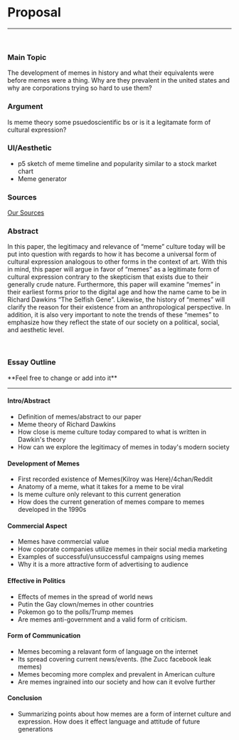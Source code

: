 <h1>Proposal</h1>
<hr />
<br>

<h3>Main Topic</h3>
<p>The development of memes in history and what their equivalents were before memes were a thing. Why are they prevalent in the united states and why are corporations trying so hard to use them?</p>
<h3>Argument</h3>
<p>
Is meme theory some psuedoscientific bs or is it a legitamate form of cultural expression?
</p>

<h3>UI/Aesthetic</h3>
<ul>
	<li>p5 sketch of meme timeline and popularity similar to a stock market chart</li>
	<li>Meme generator</li>
</ul>


<h3>Sources</h3>
<a href="https://github.com/ablanton/SJSU_ART_104_S18/blob/master/teams/Wakandan%20Meme%20Team/sources.md"> Our Sources </a>

<h3>Abstract</h3>
<p>In this paper, the legitimacy and relevance of “meme” culture today will be put into question with regards to how it has become a universal form of cultural expression analogous to other forms in the context of art. With this in mind, this paper will argue in favor of “memes” as a legitimate form of cultural expression contrary to the skepticism that exists due to their generally crude nature. Furthermore, this paper will examine “memes” in their earliest forms prior to the digital age and how the name came to be in Richard Dawkins “The Selfish Gene”. Likewise, the history of “memes” will clarify the reason for their existence from an anthropological perspective. In addition, it is also very important to note the trends of these “memes” to emphasize how they reflect the state of our society on a political, social, and aesthetic level.
</p>

<br>

<h3> Essay Outline </h3>
<p>**Feel free to change or add into it**</p>
<hr />

<h4>Intro/Abstract</h4>
<ul>
	<li>Definition of memes/abstract to our paper</li>
	<li>Meme theory of Richard Dawkins</li>
	<li>How close is meme culture today compared to what is written in Dawkin's theory</li>
	<li> How can we explore the legitimacy of memes in today's modern society</li>
</ul>

<h4>Development of Memes</h4>
<ul>
	<li>First recorded existence of Memes(Kilroy was Here)/4chan/Reddit</li>
	<li>Anatomy of a meme, what it takes for a meme to be viral</li>
	<li>Is meme culture only relevant to this current generation</li>
	<li> How does the current generation of memes compare to memes developed in the 1990s</li>
</ul>


<h4>Commercial Aspect</h4>
<ul>
	<li>Memes have commercial value</li>
	<li>How coporate companies utilize memes in their social media marketing</li>
	<li> Examples of successful/unsuccessful campaigns using memes</li>
	<li>Why it is a more attractive form of advertising to audience</li>
</ul>


<h4>Effective in Politics</h4>
<ul>
	<li>Effects of memes in the spread of world news</li>
	<li>Putin the Gay clown/memes in other countries</li>
	<li>Pokemon go to the polls/Trump memes</li>
	<li>Are memes anti-government and a valid form of criticism.</li>
</ul>


<h4> Form of Communication </h4>
<ul>
	<li>Memes becoming a relavant form of language on the internet</li>
	<li>Its spread covering current news/events. (the Zucc facebook leak memes)</li>
	<li>Memes becoming more complex and prevalent in American culture</li>
	<li> Are memes ingrained into our society and how can it evolve further</li>
</ul>

<h4> Conclusion </h4>
<ul>
	<li>Summarizing points about how memes are a form of internet culture and expression. How does it effect language and attitude of future generations</li>
</ul>







